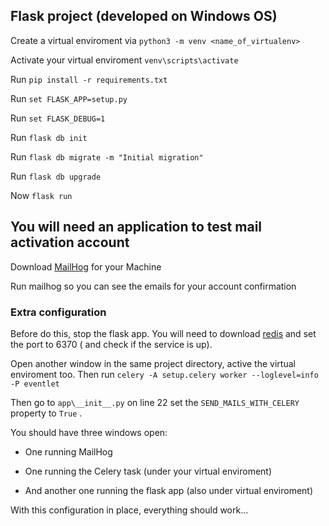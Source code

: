 ## Flask project (developed on Windows OS)

Create a virtual enviroment via `python3 -m venv <name_of_virtualenv>`

Activate your virtual enviroment `venv\scripts\activate`

Run `pip install -r requirements.txt`

Run `set FLASK_APP=setup.py`

Run `set FLASK_DEBUG=1`

Run `flask db init`

Run `flask db migrate -m "Initial migration"`

Run `flask db upgrade`

Now `flask run`

## You will need an application to test mail activation account

Download [MailHog](https://github.com/mailhog/MailHog/blob/master/docs/RELEASES.md) for your Machine 

Run mailhog so you can see the emails for your account confirmation

### Extra configuration

Before do this, stop the flask app. You will need to download [redis](https://redis.io/) and set the port to 6370 ( and check if the service is up). 

Open another window in the same project directory, active the virtual enviroment too. Then run `celery -A setup.celery worker --loglevel=info -P eventlet`

Then go to `app\__init__.py` on line 22  set the `SEND_MAILS_WITH_CELERY` property to `True` .

You should have three windows open:

- One running MailHog 

- One running the Celery task (under your virtual enviroment)

- And another one running the flask app (also under virtual enviroment)  
  
  

With this configuration in place, everything should work...
